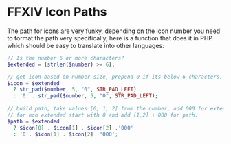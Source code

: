 # FFXIV Icon Paths

The path for icons are very funky, depending on the icon number you need to format the path very specifically, here is a function that does it in PHP which should be easy to translate into other languages:

```php
// Is the number 6 or more characters?
$extended = (strlen($number) >= 6);

// get icon based on number size, prepend 0 if its below 6 characters.
$icon = $extended 
  ? str_pad($number, 5, "0", STR_PAD_LEFT) 
  : '0' . str_pad($number, 5, "0", STR_PAD_LEFT);
  
// build path, take values [0, 1, 2] from the number, add 000 for extended
// for non extended start with 0 and add [1,2] + 000 for path.
$path = $extended 
  ? $icon[0] . $icon[1] . $icon[2] .'000' 
  : '0'. $icon[1] . $icon[2] .'000';
```

